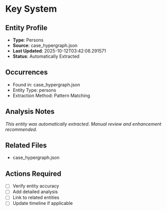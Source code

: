 # Key System

## Entity Profile
- **Type**: Persons
- **Source**: case_hypergraph.json
- **Last Updated**: 2025-10-12T03:42:08.291571
- **Status**: Automatically Extracted

## Occurrences
- Found in: case_hypergraph.json
- Entity Type: persons
- Extraction Method: Pattern Matching

## Analysis Notes
*This entity was automatically extracted. Manual review and enhancement recommended.*

## Related Files
- case_hypergraph.json

## Actions Required
- [ ] Verify entity accuracy
- [ ] Add detailed analysis
- [ ] Link to related entities
- [ ] Update timeline if applicable
